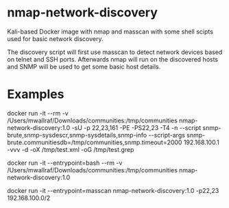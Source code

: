 # nmap-network-discovery

Kali-based Docker image with nmap and masscan with some shell scipts used for basic network discovery.

The discovery script will first use masscan to detect network devices based on telnet and SSH ports. Afterwards nmap will run on the discovered hosts and SNMP will be used to get some basic host details.

# Examples

docker run -it --rm -v /Users/mwallraf/Downloads/communities:/tmp/communities nmap-network-discovery:1.0 -sU -p 22,23,161 -PE -PS22,23 -T4 -n --script snmp-brute,snmp-sysdescr,snmp-sysdetails,snmp-info --script-args snmp-brute.communitiesdb=/tmp/communities,snmp.timeout=2000 192.168.100.1 -vvv -d -oX /tmp/test.xml -oG /tmp/test.grep

docker run -it --entrypoint=bash --rm -v /Users/mwallraf/Downloads/communities:/tmp/communities nmap-network-discovery:1.0

docker run -it --entrypoint=masscan nmap-network-discovery:1.0 -p22,23 192.168.100.0/2

